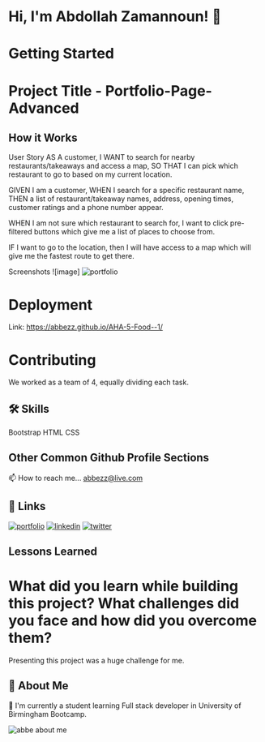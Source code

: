 
# Hi, I'm Abdollah Zamannoun! 👋


# Getting Started

# Project Title - Portfolio-Page-Advanced



## How it Works
 User Story AS A customer, I WANT to search for nearby restaurants/takeaways and access a map, SO THAT I can pick which restaurant to go to based on my current location.

 GIVEN I am a customer, WHEN I search for a specific restaurant name, THEN a list of restaurant/takeaway names, address, opening times, customer ratings and a phone number   appear.
 
 WHEN I am not sure which restaurant to search for, I want to click pre-filtered buttons which give me a list of places to choose from.

 IF I want to go to the location, then I will have access to a map which will give me the fastest route to get there.






Screenshots
![image]
![portfolio](https://user-images.githubusercontent.com/94430401/157093871-39202761-ce85-4a31-ae86-f28e51816040.png)

# Deployment
Link: https://abbezz.github.io/AHA-5-Food--1/


# Contributing
We worked as a team of 4, equally dividing each task.

## 🛠 Skills
Bootstrap
HTML
CSS



## Other Common Github Profile Sections

📫 How to reach me... abbezz@live.com 

## 🔗 Links
[![portfolio](https://img.shields.io/badge/my_portfolio-000?style=for-the-badge&logo=ko-fi&logoColor=white)](https://abbezz.github.io/Portfolio-demo//)
[![linkedin](https://img.shields.io/badge/linkedin-0A66C2?style=for-the-badge&logo=linkedin&logoColor=white)](https://www.linkedin.com/in/abdollah-zamannoun-943784226//)
[![twitter](https://img.shields.io/badge/twitter-1DA1F2?style=for-the-badge&logo=twitter&logoColor=white)](https://twitter.com/AZamannoun/)

## Lessons Learned

# What did you learn while building this project? What challenges did you face and how did you overcome them?
Presenting this project was a huge challenge for me. 




## 🚀 About Me

🧠 I'm currently a student learning Full stack developer in University of Birmingham Bootcamp. 



![abbe about me](https://user-images.githubusercontent.com/94430401/153731226-2647f6fd-fb8c-438c-8c23-338d24a14550.png)



 


